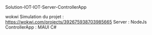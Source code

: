 Solution-IOT-IOT-Server-ControllerApp 

wokwi Simulation du projet : https://wokwi.com/projects/392675938703985665
Server : NodeJs
ControllerApp : MAUI C#
